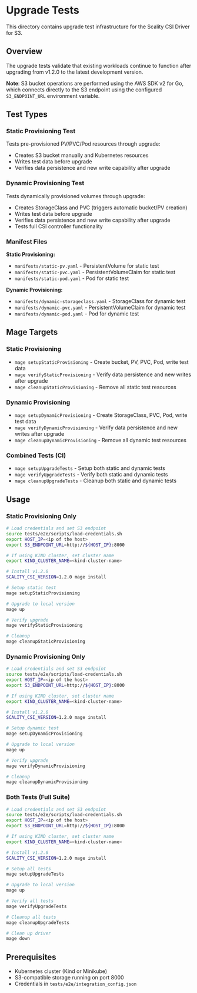 # Upgrade Tests

This directory contains upgrade test infrastructure for the Scality CSI Driver for S3.

## Overview

The upgrade tests validate that existing workloads continue to function after upgrading from v1.2.0 to the latest development version.

**Note**: S3 bucket operations are performed using the AWS SDK v2 for Go, which connects directly to the S3 endpoint using the configured `S3_ENDPOINT_URL` environment variable.

## Test Types

### Static Provisioning Test

Tests pre-provisioned PV/PVC/Pod resources through upgrade:

- Creates S3 bucket manually and Kubernetes resources
- Writes test data before upgrade
- Verifies data persistence and new write capability after upgrade

### Dynamic Provisioning Test

Tests dynamically provisioned volumes through upgrade:

- Creates StorageClass and PVC (triggers automatic bucket/PV creation)
- Writes test data before upgrade
- Verifies data persistence and new write capability after upgrade
- Tests full CSI controller functionality

### Manifest Files

**Static Provisioning:**

- `manifests/static-pv.yaml` - PersistentVolume for static test
- `manifests/static-pvc.yaml` - PersistentVolumeClaim for static test  
- `manifests/static-pod.yaml` - Pod for static test

**Dynamic Provisioning:**

- `manifests/dynamic-storageclass.yaml` - StorageClass for dynamic test
- `manifests/dynamic-pvc.yaml` - PersistentVolumeClaim for dynamic test
- `manifests/dynamic-pod.yaml` - Pod for dynamic test

## Mage Targets

### Static Provisioning

- `mage setupStaticProvisioning` - Create bucket, PV, PVC, Pod, write test data
- `mage verifyStaticProvisioning` - Verify data persistence and new writes after upgrade
- `mage cleanupStaticProvisioning` - Remove all static test resources

### Dynamic Provisioning

- `mage setupDynamicProvisioning` - Create StorageClass, PVC, Pod, write test data
- `mage verifyDynamicProvisioning` - Verify data persistence and new writes after upgrade
- `mage cleanupDynamicProvisioning` - Remove all dynamic test resources

### Combined Tests (CI)

- `mage setupUpgradeTests` - Setup both static and dynamic tests
- `mage verifyUpgradeTests` - Verify both static and dynamic tests
- `mage cleanupUpgradeTests` - Cleanup both static and dynamic tests

## Usage

### Static Provisioning Only

```bash
# Load credentials and set S3 endpoint
source tests/e2e/scripts/load-credentials.sh
export HOST_IP=<ip of the host>
export S3_ENDPOINT_URL=http://${HOST_IP}:8000

# If using KIND cluster, set cluster name
export KIND_CLUSTER_NAME=<kind-cluster-name>

# Install v1.2.0
SCALITY_CSI_VERSION=1.2.0 mage install

# Setup static test
mage setupStaticProvisioning

# Upgrade to local version
mage up

# Verify upgrade
mage verifyStaticProvisioning

# Cleanup
mage cleanupStaticProvisioning
```

### Dynamic Provisioning Only

```bash
# Load credentials and set S3 endpoint
source tests/e2e/scripts/load-credentials.sh
export HOST_IP=<ip of the host>
export S3_ENDPOINT_URL=http://${HOST_IP}:8000

# If using KIND cluster, set cluster name
export KIND_CLUSTER_NAME=<kind-cluster-name>

# Install v1.2.0
SCALITY_CSI_VERSION=1.2.0 mage install

# Setup dynamic test
mage setupDynamicProvisioning

# Upgrade to local version
mage up

# Verify upgrade
mage verifyDynamicProvisioning

# Cleanup
mage cleanupDynamicProvisioning
```

### Both Tests (Full Suite)

```bash
# Load credentials and set S3 endpoint
source tests/e2e/scripts/load-credentials.sh
export HOST_IP=<ip of the host>
export S3_ENDPOINT_URL=http://${HOST_IP}:8000

# If using KIND cluster, set cluster name
export KIND_CLUSTER_NAME=<kind-cluster-name>

# Install v1.2.0
SCALITY_CSI_VERSION=1.2.0 mage install

# Setup all tests
mage setupUpgradeTests

# Upgrade to local version
mage up

# Verify all tests
mage verifyUpgradeTests

# Cleanup all tests
mage cleanupUpgradeTests

# Clean up driver
mage down
```

## Prerequisites

- Kubernetes cluster (Kind or Minikube)
- S3-compatible storage running on port 8000
- Credentials in `tests/e2e/integration_config.json`

